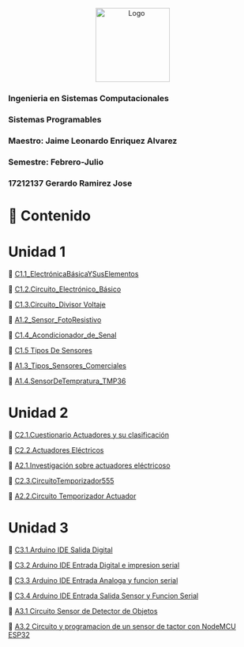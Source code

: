 <p align="center"> 
    <img alt="Logo" src="https://www.tijuana.tecnm.mx/wp-content/uploads/2018/09/logo-ITT-2018.jpg" width=150 height=150>    
</p>


### Ingenieria en Sistemas Computacionales
### Sistemas Programables
### Maestro: Jaime Leonardo Enriquez Alvarez
### Semestre: Febrero-Julio 

### 17212137 Gerardo Ramirez Jose

# :page_with_curl: Contenido
# Unidad 1
:boy: [C1.1_ElectrónicaBásicaYSusElementos](/Blog/C1.1.Reto_en_clase/C1.1_ElectrónicaBásicaYSusElementos_JoseGerardoRamirez.md)

:boy: [C1.2.Circuito_Electrónico_Básico](/Blog/C1.2.Circuito_Electrónico_Básico/C1.2.Circuito_Electrónico_Básico_JoseGerardo.md)

:boy: [C1.3.Circuito_Divisor Voltaje](Blog/C1.3_CircuitoDivisorVoltaje/C1.3_CircuitoDivisorVoltaje_JoseGerardo.md)

:busts_in_silhouette: [A1.2_Sensor_FotoResistivo](Blog/A1.2_Sensor_FotoResistivo_JoseGerardo/A1.2_Sensor_FotoResistivo_JoseGerardo.md)

:boy: [C1.4_Acondicionador_de_Senal](Blog/C1.4_Acondicionador_De_Señal/C1.4_Acondicionador_de_senal_AmOP_JoseGerardo.md)

:boy: [C1.5 Tipos De Sensores](Blog/C1.5_Tipos_De_Sensores/C1.5_Tipos_De_Sensores_JoseGerardo.md)

:busts_in_silhouette: [A1.3_Tipos_Sensores_Comerciales](Blog/A1.3_Tipos_Sensores_Comerciales/A1.3_Tipos_Sensores_Comerciales_JoseGerardo.md)

:busts_in_silhouette: [A1.4.SensorDeTempratura_TMP36](Blog/A1.4.SensorDeTempratura_TMP36_JoseGerardo/A1.4.SensorDeTemperatura_JoseGerardo.md)

# Unidad 2
:boy: [C2.1.Cuestionario Actuadores y su clasificación](Blog/C2.1.CuestionarioActuadoresYSuClasificación_JoseGerardo/C2.1.CuestionarioActuadoresYSuClasificación_JoseGerardo.md)

:boy: [C2.2.Actuadores Eléctricos](Blog/C2.2.ActuadoresElectricos_JoseGerardo/C2.2ActuadoresElectricos_JoseGerardo.md)

:busts_in_silhouette: [A2.1.Investigación sobre actuadores eléctricoso](Blog/A2.1.InvestigaciónSobreActuadoresEléctricos_JoseGerardo/A2.1.InvestigaciónSobreActuadoresEléctricos_JoseGerardo.md)

:boy: [C2.3.CircuitoTemporizador555](Blog/C2.3.CircuitoTemporizador555_JoseGerardo/C2.3.CircuitoTemporizador555_JoseGerardo.md)

:busts_in_silhouette: [A2.2.Circuito Temporizador Actuador](Blog/A2.2.Circuito_Temporizador_Actuador_Joserma/A2.2.Circuito_Temporizador_Actuador_Joserma.md
)

# Unidad 3

:boy: [C3.1.Arduino IDE Salida Digital](Blog/C3.1.Arduino_IDE_Salida_Digital_JoseGerardo/C3.1.Arduino_IDE_Salida_Digital_JoseGerardo.md)

:boy: [C3.2 Arduino IDE Entrada Digital e impresion serial](Blog/C3.2_Arduino_IDE_Entrada_Digital_e_Impresion_Serial_JoseGerardo/C3.2_Arduino_IDE_Entrada_Digital_e_Impresion_Serial_JoseGerardo.md)

:boy: [C3.3 Arduino IDE Entrada Analoga y funcion serial](Blog/C3.3_Arduino_IDE_Entrada_Analoga_Y_funcion_Serial/C3.3_Arduino_IDE_Entrada_Analoga_Y_funcion_Serial_JoseGerardo.md)

:boy: [C3.4 Arduino IDE Entrada Salida Sensor y Funcion Serial](Blog/C3.4.Arduino_IDE_Entrada_Salida_Sensor_Y_FuncionSerial/C3.4.Arduino_IDE_Entrada_Salida_Sensor_Y_FuncionSerial_JoseGerardo.md)

:busts_in_silhouette: [A3.1 Circuito Sensor de Detector de Objetos](Blog/A3.1.CircuitoSensorDetectorDeObjetos_JoseGerardo_Joserma/A3.1.CircuitoSensorDetectorDeObjetos_JoseGerardo_Joserma.md)


:busts_in_silhouette: [A3.2 Circuito y programacion de un sensor de tactor con NodeMCU ESP32](Blog/A3.2.CircuitoProgramacionSensorTactorNodeMCUESP32_JoseGerardo_Joserma/A3.2.CircuitoProgramacionSensorTactorNodeMCUESP32_JoseGerardo_Joserma.md)

